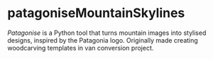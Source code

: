 # patagoniseMountainSkylines

*Patagonise* is a Python tool that turns mountain images into stylised designs, inspired by the Patagonia logo. Originally made creating woodcarving templates in van conversion project.
